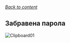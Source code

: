 ###### [Back to content](/README.md)

## Забравена парола

![Clipboard01](https://github.com/yuchormanski/React-BMX-Project/assets/693307/a944f4e0-5f3b-4822-8831-752626a3fd90)
